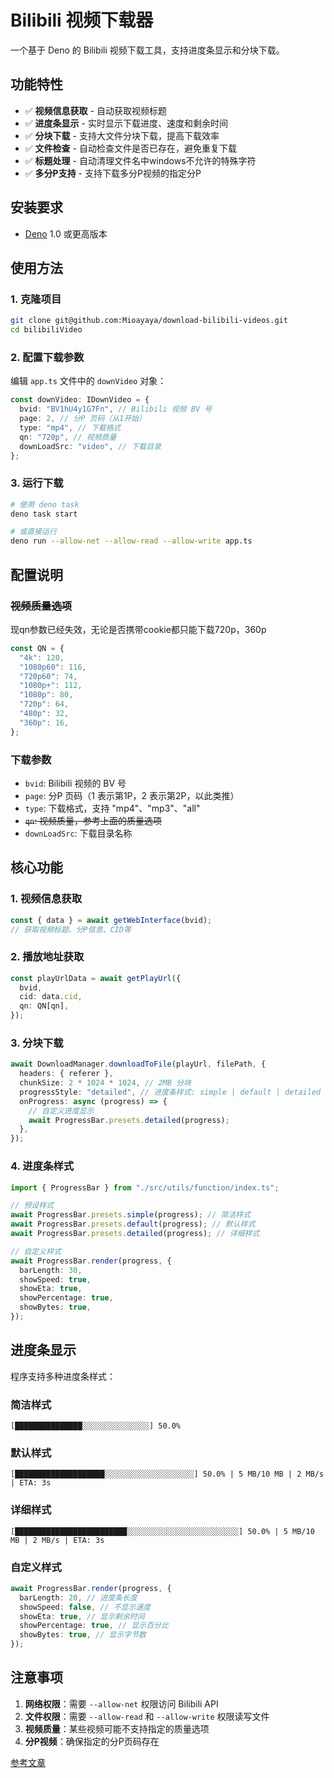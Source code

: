 # Bilibili 视频下载器

一个基于 Deno 的 Bilibili 视频下载工具，支持进度条显示和分块下载。

## 功能特性

- ✅ **视频信息获取** - 自动获取视频标题
- ✅ **进度条显示** - 实时显示下载进度、速度和剩余时间
- ✅ **分块下载** - 支持大文件分块下载，提高下载效率
- ✅ **文件检查** - 自动检查文件是否已存在，避免重复下载
- ✅ **标题处理** - 自动清理文件名中windows不允许的特殊字符
- ✅ **多分P支持** - 支持下载多分P视频的指定分P

## 安装要求

- [Deno](https://deno.land/) 1.0 或更高版本

## 使用方法

### 1. 克隆项目

```bash
git clone git@github.com:Mioayaya/download-bilibili-videos.git
cd bilibiliVideo
```

### 2. 配置下载参数

编辑 `app.ts` 文件中的 `downVideo` 对象：

```typescript
const downVideo: IDownVideo = {
  bvid: "BV1hU4y1G7Fn", // Bilibili 视频 BV 号
  page: 2, // 分P 页码（从1开始）
  type: "mp4", // 下载格式
  qn: "720p", // 视频质量
  downLoadSrc: "video", // 下载目录
};
```

### 3. 运行下载

```bash
# 使用 deno task
deno task start

# 或直接运行
deno run --allow-net --allow-read --allow-write app.ts
```

## 配置说明

### ~~视频质量选项~~

现qn参数已经失效，无论是否携带cookie都只能下载720p，360p

```typescript
const QN = {
  "4k": 120,
  "1080p60": 116,
  "720p60": 74,
  "1080p+": 112,
  "1080p": 80,
  "720p": 64,
  "480p": 32,
  "360p": 16,
};
```

### 下载参数

- `bvid`: Bilibili 视频的 BV 号
- `page`: 分P 页码（1 表示第1P，2 表示第2P，以此类推）
- `type`: 下载格式，支持 "mp4"、"mp3"、"all"
- ~~`qn`: 视频质量，参考上面的质量选项~~
- `downLoadSrc`: 下载目录名称

## 核心功能

### 1. 视频信息获取

```typescript
const { data } = await getWebInterface(bvid);
// 获取视频标题、分P信息、CID等
```

### 2. 播放地址获取

```typescript
const playUrlData = await getPlayUrl({
  bvid,
  cid: data.cid,
  qn: QN[qn],
});
```

### 3. 分块下载

```typescript
await DownloadManager.downloadToFile(playUrl, filePath, {
  headers: { referer },
  chunkSize: 2 * 1024 * 1024, // 2MB 分块
  progressStyle: "detailed", // 进度条样式: simple | default | detailed
  onProgress: async (progress) => {
    // 自定义进度显示
    await ProgressBar.presets.detailed(progress);
  },
});
```

### 4. 进度条样式

```typescript
import { ProgressBar } from "./src/utils/function/index.ts";

// 预设样式
await ProgressBar.presets.simple(progress); // 简洁样式
await ProgressBar.presets.default(progress); // 默认样式
await ProgressBar.presets.detailed(progress); // 详细样式

// 自定义样式
await ProgressBar.render(progress, {
  barLength: 30,
  showSpeed: true,
  showEta: true,
  showPercentage: true,
  showBytes: true,
});
```

## 进度条显示

程序支持多种进度条样式：

### 简洁样式

```
[███████████████░░░░░░░░░░░░░░░] 50.0%
```

### 默认样式

```
[████████████████████░░░░░░░░░░░░░░░░░░░░] 50.0% | 5 MB/10 MB | 2 MB/s | ETA: 3s
```

### 详细样式

```
[█████████████████████████░░░░░░░░░░░░░░░░░░░░░░░░░] 50.0% | 5 MB/10 MB | 2 MB/s | ETA: 3s
```

### 自定义样式

```typescript
await ProgressBar.render(progress, {
  barLength: 20, // 进度条长度
  showSpeed: false, // 不显示速度
  showEta: true, // 显示剩余时间
  showPercentage: true, // 显示百分比
  showBytes: true, // 显示字节数
});
```

## 注意事项

1. **网络权限**：需要 `--allow-net` 权限访问 Bilibili API
2. **文件权限**：需要 `--allow-read` 和 `--allow-write` 权限读写文件
3. **视频质量**：某些视频可能不支持指定的质量选项
4. **分P视频**：确保指定的分P页码存在

[参考文章][B站API学习]

[B站API学习]: https://www.bilibili.com/read/cv6415114/
